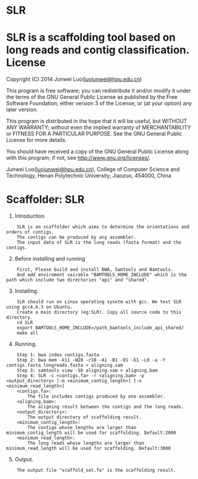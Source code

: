 # SLR
SLR is a scaffolding tool based on long reads and contig classification.
License
=========

Copyright (C) 2014 Junwei Luo(luojunwei@hpu.edu.cn)

This program is free software; you can redistribute it and/or
modify it under the terms of the GNU General Public License
as published by the Free Software Foundation; either version 3
of the License, or (at your option) any later version.

This program is distributed in the hope that it will be useful,
but WITHOUT ANY WARRANTY; without even the implied warranty of
MERCHANTABILITY or FITNESS FOR A PARTICULAR PURPOSE.  See the
GNU General Public License for more details.

You should have received a copy of the GNU General Public License
along with this program; if not, see <http://www.gnu.org/licenses/>.

Junwei Luo(luojunwei@hpu.edu.cn),
College of Computer Science and Technology,
Henan Polytechnic University,
Jiaozuo,
454000,
China


Scaffolder: SLR
=================

1) Introduction
```
    SLR is an scaffolder which aims to determine the orientations and orders of contigs. 
    The contigs can be produced by any assembler.
    The input data of SLR is the long reads (fasta format) and the contigs.
```
2) Before installing and running
```
    First, Please build and install BWA, Samtools and Bamtools. 
    And add enviroment vairable "BAMTOOLS_HOME_INCLUDE" which is the path which include two directories "api" and "shared".
```
3) Installing.
```
    SLR should run on Linux operating sysetm with gcc. We test SLR using gcc4.6.3 on Ubuntu.
    Create a main directory (eg:SLR). Copy all source code to this directory.
	cd SLR
	export BAMTOOLS_HOME_INCLUDE=/path_bamtools_include_api_shared/
	make all
```
4) Running.
```
    Step 1: bwa index contigs.fasta
    Step 2: bwa mem -k11 -W20 -r10 -A1 -B1 -O1 -E1 -L0 -a -Y contigs.fasta longreads.fasta > aligning.sam
    Step 3: samtools view -Sb aligning.sam > aligning.bam
    Step 4: SLR -c <contigs.fa> -r <aligning.bam> -p <output_directory> [-m <minimum_contig_length>] [-n <minimum_read_length>]
	<contigs.fa>: 
	    The file includes contigs produced by one assembler.
	<aligning.bam>:
	    The aligning result between the contigs and the long reads.
	<output_directory>:
	    The output directory of scaffolding result.
	<minimum_contig_length>: 
	    The contigs whose lengths are larger than minimum_contig_length will be used for scaffolding. Default:2000
	<minimum_read_length>: 
	    The long reads whose lengths are larger than minimum_read_length will be used for scaffolding. Default:3000
```
5) Output.
```
    The output file "scaffold_set.fa" is the scaffolding result.
```
